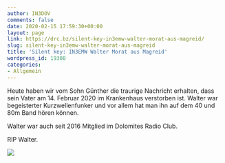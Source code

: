 ```yaml
---
author: IN3DOV
comments: false
date: 2020-02-15 17:59:30+00:00
layout: page
link: https://drc.bz/silent-key-in3emw-walter-morat-aus-magreid/
slug: silent-key-in3emw-walter-morat-aus-magreid
title: 'Silent key: IN3EMW Walter Morat aus Magreid'
wordpress_id: 19308
categories:
- Allgemein
---
```





Heute haben wir vom Sohn Günther die traurige Nachricht erhalten, dass sein Vater am 14. Februar 2020 im Krankenhaus verstorben ist. Walter war begeisterter Kurzwellenfunker und vor allem hat man ihn auf dem 40 und 80m Band hören können. 




Walter war auch seit 2016 Mitglied im Dolomites Radio Club.




RIP Walter.




![](https://drc.bz/wp-content/uploads/2020/02/img-20200214-wa0002-1.jpg)



